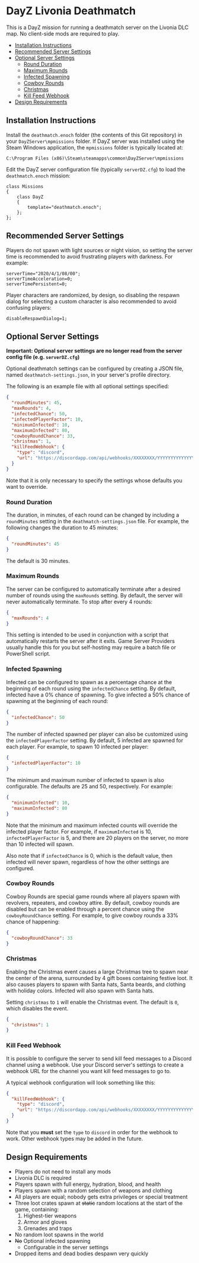 # DayZ Livonia Deathmatch

This is a DayZ mission for running a deathmatch server on the Livonia DLC map.
No client-side mods are required to play.

* [Installation Instructions](#installation-instructions)
* [Recommended Server Settings](#recommended-server-settings)
* [Optional Server Settings](#optional-server-settings)
  * [Round Duration](#round-duration)
  * [Maximum Rounds](#maximum-rounds)
  * [Infected Spawning](#infected-spawning)
  * [Cowboy Rounds](#cowboy-rounds)
  * [Christmas](#christmas)
  * [Kill Feed Webhook](#kill-feed-webhook)
* [Design Requirements](#design-requirements)

## Installation Instructions

Install the `deathmatch.enoch` folder (the contents of this Git repository) in
your `DayZServer\mpmissions` folder. If DayZ server was installed using the
Steam Windows application, the `mpmissions` folder is typically located at:

```
C:\Program Files (x86)\Steam\steamapps\common\DayZServer\mpmissions
```

Edit the DayZ server configuration file (typically `serverDZ.cfg`) to load the
`deathmatch.enoch` mission:

```
class Missions
{
    class DayZ
    {
        template="deathmatch.enoch";
    };
};
```

## Recommended Server Settings

Players do not spawn with light sources or night vision, so setting the server
time is recommended to avoid frustrating players with darkness. For example:

```
serverTime="2020/4/1/08/00";
serverTimeAcceleration=0;
serverTimePersistent=0;
```

Player characters are randomized, by design, so disabling the respawn dialog
for selecting a custom character is also recommended to avoid confusing
players:

```
disableRespawnDialog=1;
```

## Optional Server Settings

**Important: Optional server settings are no longer read from the server
config file (e.g. `serverDZ.cfg`)**

Optional deathmatch settings can be configured by creating a JSON file, named
`deathmatch-settings.json`, in your server's profile directory.

The following is an example file with all optional settings specified:

```json
{
  "roundMinutes": 45,
  "maxRounds": 4,
  "infectedChance": 50,
  "infectedPlayerFactor": 10,
  "minimumInfected": 10,
  "maximumInfected": 80,
  "cowboyRoundChance": 33,
  "christmas": 1,
  "killFeedWebhook": {
    "type": "discord",
    "url": "https://discordapp.com/api/webhooks/XXXXXXXX/YYYYYYYYYYYYYYYY"
  }
}
```

Note that it is only necessary to specify the settings whose defaults you want
to override.

### Round Duration

The duration, in minutes, of each round can be changed by including a
`roundMinutes` setting in the `deathmatch-settings.json` file. For example,
the following changes the duration to 45 minutes:

```json
{
  "roundMinutes": 45
}
```

The default is 30 minutes.

### Maximum Rounds

The server can be configured to automatically terminate after a desired number
of rounds using the `maxRounds` setting. By default, the server will never
automatically terminate. To stop after every 4 rounds:

```json
{
  "maxRounds": 4
}
```

This setting is intended to be used in conjunction with a script that
automatically restarts the server after it exits. Game Server Providers usually
handle this for you but self-hosting may require a batch file or PowerShell
script.

### Infected Spawning

Infected can be configured to spawn as a percentage chance at the beginning of
each round using the `infectedChance` setting. By default, infected have a 0%
chance of spawning. To give infected a 50% chance of spawning at the beginning
of each round:

```json
{
  "infectedChance": 50
}
```

The number of infected spawned per player can also be customized using the
`infectedPlayerFactor` setting. By default, 5 infected are spawned for each
player. For example, to spawn 10 infected per player:

```json
{
  "infectedPlayerFactor": 10
}
```

The minimum and maximum number of infected to spawn is also configurable. The
defaults are 25 and 50, respectively. For example:

```json
{
  "minimumInfected": 10,
  "maximumInfected": 80
}
```

Note that the minimum and maximum infected counts will override the infected
player factor. For example, if `maximumInfected` is 10, `infectedPlayerFactor`
is 5, and there are 20 players on the server, no more than 10 infected will
spawn.

Also note that if `infectedChance` is 0, which is the default value, then
infected will never spawn, regardless of how the other settings are configured.

### Cowboy Rounds

Cowboy Rounds are special game rounds where all players spawn with revolvers,
repeaters, and cowboy attire. By default, cowboy rounds are disabled but can be
enabled through a percent chance using the `cowboyRoundChance` setting. For
example, to give cowboy rounds a 33% chance of happening:

```json
{
  "cowboyRoundChance": 33
}
```

### Christmas

Enabling the Christmas event causes a large Christmas tree to spawn near the
center of the arena, surrounded by 4 gift boxes containing festive loot. It
also causes players to spawn with Santa hats, Santa beards, and clothing with
holiday colors. Infected will also spawn with Santa hats.

Setting `christmas` to `1` will enable the Christmas event. The default is `0`,
which disables the event.

```json
{
  "christmas": 1
}
```

### Kill Feed Webhook

It is possible to configure the server to send kill feed messages to a Discord
channel using a webhook. Use your Discord server's settings to create a webhook
URL for the channel you want kill feed messages to go to.

A typical webhook configuration will look something like this:

```json
{
  "killFeedWebhook": {
    "type": "discord",
    "url": "https://discordapp.com/api/webhooks/XXXXXXXX/YYYYYYYYYYYYYYYY"
  }
}
```

Note that you **must** set the `type` to `discord` in order for the webhook
to work. Other webhook types may be added in the future.

## Design Requirements

* Players do not need to install any mods
* Livonia DLC is required
* Players spawn with full energy, hydration, blood, and health
* Players spawn with a random selection of weapons and clothing
* All players are equal; nobody gets extra privileges or special treatment
* Three loot crates spawn at ~~static~~ random locations at the start of the game, containing:
  1. Highest-tier weapons
  2. Armor and gloves
  3. Grenades and traps
* No random loot spawns in the world
* ~~No~~ Optional infected spawning
  * Configurable in the server settings
* Dropped items and dead bodies despawn very quickly
